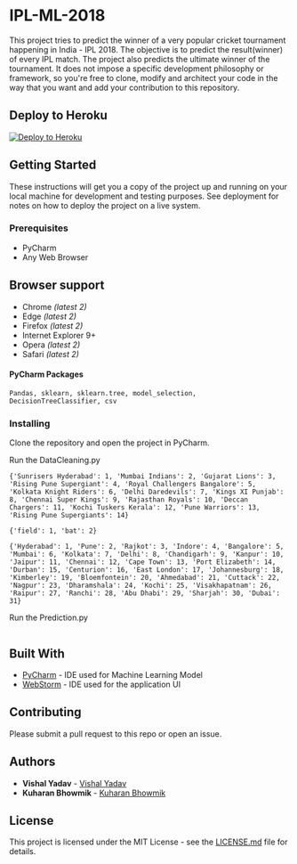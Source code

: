 # IPL-ML-2018
This project tries to predict the winner of a very popular cricket tournament happening in India - IPL 2018. The objective is to predict the result(winner) of every IPL match. The project also predicts the ultimate winner of the tournament. It does not impose a specific development philosophy or framework, so you're free to clone, modify and architect your code in the way that you want and add your contribution to this repository.

## Deploy to Heroku
[![Deploy to Heroku](https://www.herokucdn.com/deploy/button.png)](https://heroku.com/deploy)

## Getting Started

These instructions will get you a copy of the project up and running on your local machine for development and testing purposes. See deployment for notes on how to deploy the project on a live system.

### Prerequisites

* PyCharm
* Any Web Browser

## Browser support

* Chrome *(latest 2)*
* Edge *(latest 2)*
* Firefox *(latest 2)*
* Internet Explorer 9+
* Opera *(latest 2)*
* Safari *(latest 2)*


#### PyCharm Packages
```
Pandas, sklearn, sklearn.tree, model_selection, DecisionTreeClassifier, csv
```

### Installing

Clone the repository and open the project in PyCharm.

Run the DataCleaning.py

```
{'Sunrisers Hyderabad': 1, 'Mumbai Indians': 2, 'Gujarat Lions': 3, 'Rising Pune Supergiant': 4, 'Royal Challengers Bangalore': 5, 'Kolkata Knight Riders': 6, 'Delhi Daredevils': 7, 'Kings XI Punjab': 8, 'Chennai Super Kings': 9, 'Rajasthan Royals': 10, 'Deccan Chargers': 11, 'Kochi Tuskers Kerala': 12, 'Pune Warriors': 13, 'Rising Pune Supergiants': 14}
```

```
{'field': 1, 'bat': 2}
```

```
{'Hyderabad': 1, 'Pune': 2, 'Rajkot': 3, 'Indore': 4, 'Bangalore': 5, 'Mumbai': 6, 'Kolkata': 7, 'Delhi': 8, 'Chandigarh': 9, 'Kanpur': 10, 'Jaipur': 11, 'Chennai': 12, 'Cape Town': 13, 'Port Elizabeth': 14, 'Durban': 15, 'Centurion': 16, 'East London': 17, 'Johannesburg': 18, 'Kimberley': 19, 'Bloemfontein': 20, 'Ahmedabad': 21, 'Cuttack': 22, 'Nagpur': 23, 'Dharamshala': 24, 'Kochi': 25, 'Visakhapatnam': 26, 'Raipur': 27, 'Ranchi': 28, 'Abu Dhabi': 29, 'Sharjah': 30, 'Dubai': 31}
```

Run the Prediction.py

```

```

## Built With

* [PyCharm](https://www.jetbrains.com/pycharm/) - IDE used for Machine Learning Model
* [WebStorm](https://www.jetbrains.com/webstorm/) - IDE used for the application UI


## Contributing

Please submit a pull request to this repo or open an issue.


## Authors

* **Vishal Yadav** - [Vishal Yadav](https://github.com/vishal-kr-yadav)
* **Kuharan Bhowmik** - [Kuharan Bhowmik](https://github.com/kuharan)


## License

This project is licensed under the MIT License - see the [LICENSE.md](LICENSE.md) file for details.
